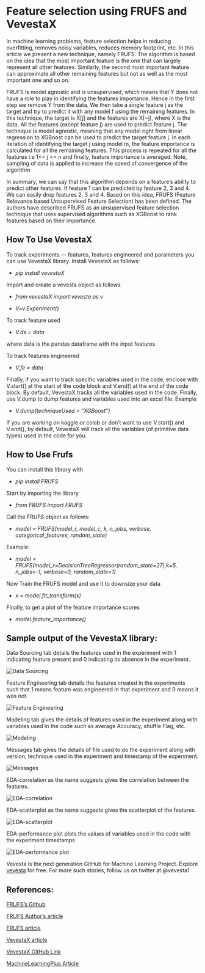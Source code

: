 
# Feature selection using FRUFS and VevestaX

In machine learning problems, feature selection helps in reducing overfitting, removes noisy variables, reduces memory footprint, etc. In this article we present a new technique, namely FRUFS. The algorithm is based on the idea that the most important feature is the one that can largely represent all other features. Similarly, the second most important feature can approximate all other remaining features but not as well as the most important one and so on.

FRUFS is model agnostic and is unsupervised, which means that Y does not have a role to play in identifying the features importance. Hence in the first step we remove Y from the data. We then take a single feature j as the target and try to predict it with any model f using the remaining features. In this technique, the target is X[j] and the features are X[~j], where X is the data. All the features (except feature j) are used to predict feature j. The technique is model agnostic, meaning that any model right from linear regression to XGBoost can be used to predict the target feature j. In each iteration of identifying the target j using model m, the feature importance is calculated for all the remaining features. This process is repeated for all the features i.e 1<= j <= n and finally, feature importance is averaged. Note, sampling of data is applied to increase the speed of convergence of the algorithm

In summary, we can say that this algorithm depends on a feature’s ability to predict other features. If feature 1 can be predicted by feature 2, 3 and 4. We can easily drop features 2, 3 and 4. Based on this idea, FRUFS (Feature Relevance based Unsupervised Feature Selection) has been defined. The authors have described FRUFS as an unsupervised feature selection technique that uses supervised algorithms such as XGBoost to rank features based on their importance.

## How To Use VevestaX
To track experiments — features, features engineered and parameters you can use VevestaX library. Install VevestaX as follows:

* *pip install vevestaX*

Import and create a vevesta object as follows

* *from vevestaX import vevesta as v*

* *V=v.Experiment()*

To track feature used

* *V.ds = data*

where data is the pandas dataframe with the input features

To track features engineered

* *V.fe = data*

Finally, if you want to track specific variables used in the code, enclose with V.start() at the start of the code block and V.end() at the end of the code block. By default, VevestaX tracks all the variables used in the code. Finally, use V.dump to dump features and variables used into an excel file. Example

* *V.dump(techniqueUsed = “XGBoost”)*

If you are working on kaggle or colab or don’t want to use V.start() and V.end(), by default, VevestaX will track all the variables (of primitive data types) used in the code for you.

## How to Use Frufs
You can install this library with

* *pip install FRUFS*

Start by importing the library

* *from FRUFS import FRUFS*

Call the FRUFS object as follows:

* *model = FRUFS(model_r, model_c, k, n_jobs, verbose, categorical_features, random_state)*

Example:

* *model = FRUFS(model_r=DecisionTreeRegressor(random_state=27),k=5, n_jobs=-1, verbose=0, random_state=1)*

Now Train the FRUFS model and use it to downsize your data

* *x = model.fit_transform(x)*

Finally, to get a plot of the feature importance scores

* *model.feature_importance()*

## Sample output of the VevestaX library:
Data Sourcing tab details the features used in the experiment with 1 indicating feature present and 0 indicating its absence in the experiment.

![Data Sourcing](https://miro.medium.com/max/1400/1*Ru401YAePZrqh2fUgqNqQA.png)

Feature Engineering tab details the features created in the experiments such that 1 means feature was engineered in that experiment and 0 means it was not.

![Feature Engineering](https://miro.medium.com/max/1400/1*0N1JHWlV__qy7YTkQbhqqw.png)

Modeling tab gives the details of features used in the experiment along with variables used in the code such as average Accuracy, shuffle Flag, etc.

![Modeling](https://miro.medium.com/max/1400/1*0GIL1Wq83eYcXUVDfY2duA.png)

Messages tab gives the details of file used to do the experiment along with version, technique used in the experiment and timestamp of the experiment.

![Messages](https://miro.medium.com/max/1400/1*m04LhmsnXR-ku6zvBLf1Bw.png)

EDA-correlation as the name suggests gives the correlation between the features.

![EDA-correlation](https://miro.medium.com/max/1400/1*57gwW3D7lyZnmgrFgndTlw.png)

EDA-scatterplot as the name suggests gives the scatterplot of the features.

![EDA-scatterplot](https://miro.medium.com/max/1400/1*53e_SAgddu08MJYG7iQjtQ.png)

EDA-performance plot plots the values of variables used in the code with the experiment timestamps

![EDA-performance plot](https://miro.medium.com/max/1400/1*D7LLQtwv5tDt2-iTA87PUA.png)


Vevesta is the next generation GitHub for Machine Learning Project. Explore [vevesta](www.vevesta.com) for free. For more such stories, follow us on twitter at @vevesta1

## References:

[FRUFS’s Github](https://github.com/atif-hassan/FRUFS)

[FRUFS Author’s article](https://www.deepwizai.com/projects/how-to-perform-unsupervised-feature-selection-using-supervised-algorithms)

[FRUFS article](https://www.vevesta.com/blog/1)

[VevestaX article](https://medium.com/@priyanka_60446/vevestax-open-source-library-to-track-failed-and-successful-machine-learning-experiments-and-data-8deb76254b9c)

[VevestaX GitHub Link](https://github.com/Vevesta/VevestaX)

[MachineLearningPlus Article](https://www.machinelearningplus.com/deployment/feature-selection-using-frufs-and-vevestax/)

